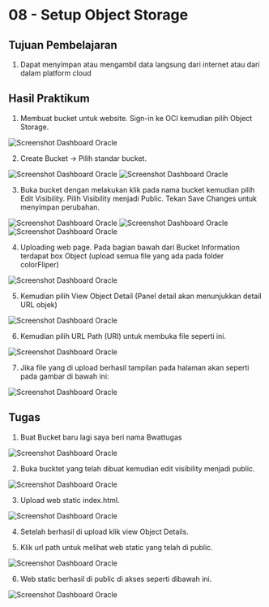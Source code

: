 # 08 - Setup Object Storage

## Tujuan Pembelajaran

1. Dapat menyimpan atau mengambil data langsung dari internet atau dari dalam platform cloud

## Hasil Praktikum

1. Membuat bucket untuk website. Sign-in ke OCI kemudian pilih Object Storage.

![Screenshot Dashboard Oracle](img/1.png)


2.   Create Bucket → Pilih standar bucket.

![Screenshot Dashboard Oracle](img/Screenshot_1.png)
![Screenshot Dashboard Oracle](img/Screenshot_2.png)

3.   Buka bucket dengan melakukan klik pada nama bucket kemudian pilih Edit Visibility. Pilih Visibility menjadi Public. Tekan Save Changes untuk menyimpan perubahan.


![Screenshot Dashboard Oracle](img/Screenshot_3.png)
![Screenshot Dashboard Oracle](img/Screenshot_5.png)
![Screenshot Dashboard Oracle](img/Screenshot_6.png)

4. Uploading web page. Pada bagian bawah dari Bucket Information terdapat box Object (upload semua file yang ada pada folder colorFliper)

![Screenshot Dashboard Oracle](img/Screenshot_8.png)


5. Kemudian pilih View Object Detail (Panel detail akan menunjukkan detail URL objek)

![Screenshot Dashboard Oracle](img/Screenshot_10.png)

6. Kemudian pilih URL Path (URI) untuk membuka file seperti ini.

![Screenshot Dashboard Oracle](img/Screenshot_11.png)


7. Jika file yang di upload berhasil tampilan pada halaman akan seperti pada gambar di bawah ini:

![Screenshot Dashboard Oracle](img/Screenshot_12.png)


## Tugas

1. Buat Bucket baru lagi saya beri nama Bwattugas

![Screenshot Dashboard Oracle](img/Screenshot_13.png)


2. Buka bucktet yang telah dibuat kemudian edit visibility menjadi public.

![Screenshot Dashboard Oracle](img/Screenshot_14.png)


3. Upload web static index.html.

![Screenshot Dashboard Oracle](img/Screenshot_15.png)


4. Setelah berhasil di upload klik view Object Details.



5. Klik url path untuk melihat web static yang telah di public.

![Screenshot Dashboard Oracle](img/Screenshot_16.png)


6. Web static berhasil di public di akses seperti dibawah ini.

![Screenshot Dashboard Oracle](img/Screenshot_17.png)
